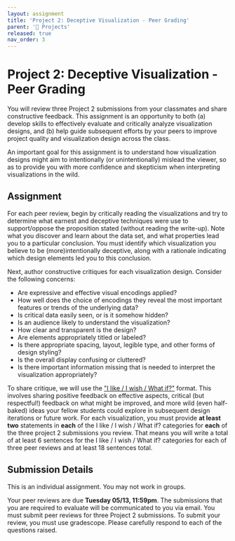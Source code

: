 ```yaml
---
layout: assignment
title: 'Project 2: Deceptive Visualization - Peer Grading'
parent: '📝 Projects'
released: true
nav_order: 3
---
```


# Project 2: Deceptive Visualization - Peer Grading

You will review three Project 2 submissions from your classmates and share constructive feedback. This assignment is an opportunity to both (a) develop skills to effectively evaluate and critically analyze visualization designs, and (b) help guide subsequent efforts by your peers to improve project quality and visualization design across the class.

An important goal for this assignment is to understand how visualization designs might aim to intentionally (or unintentionally) mislead the viewer, so as to provide you with more confidence and skepticism when interpreting visualizations in the wild.

## Assignment

For each peer review, begin by critically reading the visualizations and try to determine what earnest and deceptive techniques were use to support/oppose the proposition stated (without reading the write-up). Note what you discover and learn about the data set, and what properties lead you to a particular conclusion. You must identify which visualization you believe to be (more)intentionally deceptive, along with a rationale indicating which design elements led you to this conclusion.

Next, author constructive critiques for each visualization design. Consider the following concerns:

- Are expressive and effective visual encodings applied?
- How well does the choice of encodings they reveal the most important features or trends of the underlying data?
- Is critical data easily seen, or is it somehow hidden?
- Is an audience likely to understand the visualization?
- How clear and transparent is the design?
- Are elements appropriately titled or labeled?
- Is there appropriate spacing, layout, legible type, and other forms of design styling?
- Is the overall display confusing or cluttered?
- Is there important information missing that is needed to interpret the visualization appropriately?

To share critique, we will use the ["I like / I wish / What if?"][link] format. This involves sharing positive feedback on effective aspects, critical (but respectful!) feedback on what might be improved, and more wild (even half-baked) ideas your fellow students could explore in subsequent design iterations or future work. For each visualization, you must provide **at least two** statements in **each** of the I like / I wish / What if? categories for **each** of the three project 2 submissions you review. That means you will write a total of at least 6 sentences for the I like / I wish / What if? categories for each of three peer reviews and at least 18 sentences total. 

[link]: https://github.com/dsc-courses/dsc106-wi24/raw/gh-pages/resources/reading/I-Like-I-Wish-What-If.pdf

## Submission Details

This is an individual assignment. You may not work in groups.

Your peer reviews are due **Tuesday 05/13, 11:59pm**. The submissions that you are required to evaluate will be communicated to you via email. You must submit peer reviews for three Project 2 submissions. To submit your review, you must use gradescope. Please carefully respond to each of the questions raised.
